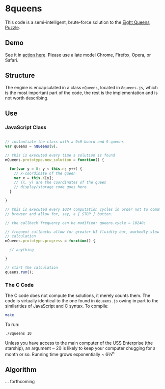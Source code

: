 # 8queens
This code is a semi-intelligent, brute-force solution to the
[Eight Queens Puzzle](http://en.wikipedia.org/wiki/Eight_queens_puzzle).

## Demo
See it in [action here](http://2deviant.github.io/8queens/).  Please use
a late model Chrome, Firefox, Opera, or Safari.

## Structure
The engine is encapsulated in a class `nQueens`, located in `8queens.js`, which
is the most important part of the code, the rest is the implementation and is
not worth describing.

## Use

### JavaScript Class

```javascript

// instantiate the class with a 9x9 board and 9 queens
var queens = nQueens(9);

// this is executed every time a solution is found
nQueens.prototype.new_solution = function() {

  for(var y = 0; y < this.n; y++) {
    // x-coordinate of the queen
    var x = this.X[y];
    // (x, y) are the coordinates of the queen
    // display/storage code goes here
  }

}

// this is executed every 1024 computation cycles in order not to comatose the
// browser and allow for, say, a [ STOP ] button.

// the callback frequency can be modified: queens.cycle = 10240;

// frequent callbacks allow for greater UI fluidity but, markedly slow down the
// calculation
nQueens.prototype.progress = function() {

  // anything

}

// start the calculation
queens.run();
```

### The C Code
The C code does not compute the solutions, it merely counts them.  The code is
virtually identical to the one found in `8queens.js` owing in part to the
similarities of JavaScript and C syntax.  To compile:
```bash
make
```
To run:
```bash
./8queens 10
```
Unless you have access to the main computer of the USS Enterprise (the starship),
an argument ~ 20 is likely to keep your computer chugging for a month or so.
Running time grows exponentially ~ 6⅔<sup>n</sup>
## Algorithm
... forthcoming
